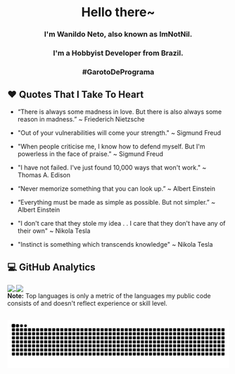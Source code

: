 <h1 align="center">Hello there~</h1>
<h3 align="center">I'm Wanildo Neto, also known as ImNotNil.</h3>
<h3 align="center">I'm a Hobbyist Developer from Brazil.</h3>
<h3 align="center">#GarotoDePrograma</h3>

##

## :heart: Quotes That I Take To Heart

-  “There is always some madness in love. But there is also always some reason in madness.” ~ Friederich Nietzsche

-  "Out of your vulnerabilities will come your strength." ~ Sigmund Freud

-  "When people criticise me, I know how to defend myself. But I'm powerless in the face of praise." ~ Sigmund Freud

-  "I have not failed. I've just found 10,000 ways that won't work." ~ Thomas A. Edison

-  “Never memorize something that you can look up.” ~ Albert Einstein 

- “Everything must be made as simple as possible. But not simpler.” ~ Albert Einstein 
  
- "I don't care that they stole my idea . . I care that they don't have any of their own"  ~ Nikola Tesla
  
- "Instinct is something which transcends knowledge" ~ Nikola Tesla

## :computer: GitHub Analytics
<a href="https://github.com/wanildopneto">
  <img align="center" src="https://github-readme-stats.vercel.app/api?username=wanildopneto&show_icons=true&theme=dracula&include_all_commits=true&count_private=true&hide_border=true&bg_color=0D1117" />
  <img align="center" src="https://github-readme-stats.vercel.app/api/top-langs/?username=wanildopneto&layout=compact&langs_count=7&theme=dracula&hide_border=true&bg_color=0D1117" />
</a>
<br/>
<b>Note:</b> Top languages is only a metric of the languages my public code consists of and doesn't reflect experience or skill level.
<br/>
  
##

![Snake animation](https://github.com/wanildopneto/wanildopneto/blob/output/github-contribution-grid-snake.svg)
